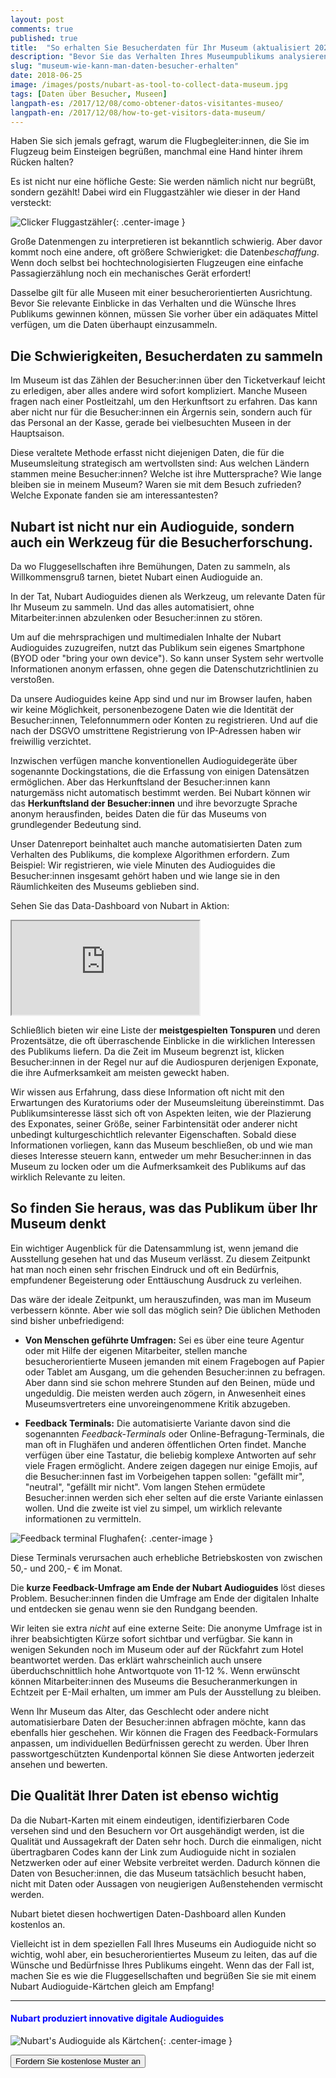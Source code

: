 ```yaml
---
layout: post
comments: true
published: true
title:  "So erhalten Sie Besucherdaten für Ihr Museum (aktualisiert 2022)"
description: "Bevor Sie das Verhalten Ihres Museumpublikums analysieren, müssen Sie die Daten erstmal einsammeln. Das ist aber nicht so einfach..."
slug: "museum-wie-kann-man-daten-besucher-erhalten"
date: 2018-06-25
image: /images/posts/nubart-as-tool-to-collect-data-museum.jpg
tags: [Daten über Besucher, Museen]
langpath-es: /2017/12/08/como-obtener-datos-visitantes-museo/
langpath-en: /2017/12/08/how-to-get-visitors-data-museum/
---
```


Haben Sie sich jemals gefragt, warum die Flugbegleiter:innen, die Sie im Flugzeug beim Einsteigen begrüßen, manchmal eine Hand hinter ihrem Rücken halten? 

Es ist nicht nur eine höfliche Geste: Sie werden nämlich nicht nur begrüßt, sondern gezählt! Dabei wird ein Fluggastzähler wie dieser in der Hand versteckt:

![Clicker Fluggastzähler]({{site.baseurl}}/images/posts/passanger-counter2.jpg){: .center-image }

Große Datenmengen zu interpretieren ist bekanntlich schwierig. Aber davor kommt noch eine andere, oft größere Schwierigket: die Daten*beschaffung*. Wenn doch selbst bei hochtechnologisierten Flugzeugen eine einfache Passagierzählung noch ein mechanisches Gerät erfordert!

Dasselbe gilt für alle Museen mit einer besucherorientierten Ausrichtung. Bevor Sie relevante Einblicke in das Verhalten und die Wünsche Ihres Publikums gewinnen können, müssen Sie vorher über ein adäquates Mittel verfügen, um die Daten überhaupt einzusammeln. 

<!--more-->

## Die Schwierigkeiten, Besucherdaten zu sammeln
   
   Im Museum ist das Zählen der Besucher:innen über den Ticketverkauf leicht zu erledigen, aber alles andere wird sofort kompliziert. Manche Museen fragen nach einer Postleitzahl, um den Herkunftsort zu erfahren. Das kann aber nicht nur für die Besucher:innen ein Ärgernis sein, sondern auch für das Personal an der Kasse, gerade bei vielbesuchten Museen in der Hauptsaison.
   
   Diese veraltete Methode erfasst nicht diejenigen Daten, die für die Museumsleitung strategisch am wertvollsten sind: Aus welchen Ländern stammen meine Besucher:innen? Welche ist ihre Muttersprache? Wie lange bleiben sie in meinem Museum? Waren sie mit dem Besuch zufrieden? Welche Exponate fanden sie am interessantesten?

## Nubart ist nicht nur ein Audioguide, sondern auch ein Werkzeug für die Besucherforschung.

   Da wo Fluggesellschaften ihre Bemühungen, Daten zu sammeln, als Willkommensgruß tarnen, bietet Nubart einen Audioguide an.
   
   In der Tat, Nubart Audioguides dienen als Werkzeug, um relevante Daten für Ihr Museum zu sammeln. Und das alles automatisiert, ohne Mitarbeiter:innen abzulenken oder Besucher:innen zu stören. 
   
   Um auf die mehrsprachigen und multimedialen Inhalte der Nubart Audioguides zuzugreifen, nutzt das Publikum sein eigenes Smartphone (BYOD oder "bring your own device"). So kann unser System sehr wertvolle Informationen anonym erfassen, ohne gegen die Datenschutzrichtlinien zu verstoßen. 
   
Da unsere Audioguides keine App sind und nur im Browser laufen, haben wir keine Möglichkeit, personenbezogene Daten wie die Identität der Besucher:innen, Telefonnummern oder Konten zu registrieren. Und auf die nach der DSGVO umstrittene Registrierung von IP-Adressen haben wir freiwillig verzichtet. 

Inzwischen verfügen manche konventionellen Audioguidegeräte über sogenannte Dockingstations, die die Erfassung von einigen Datensätzen ermöglichen. Aber das Herkunftsland der Besucher:innen kann naturgemäss nicht automatisch bestimmt werden. Bei Nubart können wir das **Herkunftsland der Besucher:innen** und ihre bevorzugte Sprache anonym herausfinden, beides Daten die für das Museums von grundlegender Bedeutung sind.

   Unser Datenreport beinhaltet auch manche automatisierten Daten zum Verhalten des Publikums, die komplexe Algorithmen erfordern. Zum Beispiel: Wir registrieren, wie viele Minuten des Audioguides die Besucher:innen insgesamt gehört haben und wie lange sie in den Räumlichkeiten des Museums geblieben sind.

Sehen Sie das Data-Dashboard von Nubart in Aktion:

<div class="videoContainer">
    <iframe title="{{ 712527900 }}" src="https://player.vimeo.com/video/{{ 712527900 }}?title=0&byline=0&portrait=0" class="video" allowfullscreen></iframe>
</div>

Schließlich bieten wir eine Liste der **meistgespielten Tonspuren** und deren Prozentsätze, die oft überraschende Einblicke in die wirklichen Interessen des Publikums liefern. Da die Zeit im Museum begrenzt ist, klicken Besucher:innen in der Regel nur auf die Audiospuren derjenigen Exponate, die ihre Aufmerksamkeit am meisten geweckt haben. 

Wir wissen aus Erfahrung, dass diese Information oft nicht mit den Erwartungen des Kuratoriums oder der Museumsleitung übereinstimmt. Das Publikumsinteresse lässt sich oft von Aspekten leiten, wie der Plazierung des Exponates, seiner Größe, seiner Farbintensität oder anderer nicht unbedingt kulturgeschichtlich relevanter Eigenschaften. Sobald diese Informationen vorliegen, kann das Museum beschließen, ob und wie man dieses Interesse steuern kann, entweder um mehr Besucher:innen in das Museum zu locken oder um die Aufmerksamkeit des Publikums auf das wirklich Relevante zu leiten.

## So finden Sie heraus, was das Publikum über Ihr Museum denkt
   
   Ein wichtiger Augenblick für die Datensammlung ist, wenn jemand die Ausstellung gesehen hat und das Museum verlässt. Zu diesem Zeitpunkt hat man noch einen sehr frischen Eindruck und oft ein Bedürfnis, empfundener Begeisterung oder Enttäuschung Ausdruck zu verleihen.
   
   Das wäre der ideale Zeitpunkt, um herauszufinden, was man im Museum verbessern könnte. Aber wie soll das möglich sein? Die üblichen Methoden sind bisher unbefriedigend:
    
 * **Von Menschen geführte Umfragen:**
   Sei es über eine teure Agentur oder mit Hilfe der eigenen Mitarbeiter, stellen manche besucherorientierte Museen jemanden mit einem Fragebogen auf Papier oder Tablet am Ausgang, um die gehenden Besucher:innen zu befragen. Aber dann sind sie schon mehrere Stunden auf den Beinen, müde und ungeduldig. Die meisten werden auch zögern, in Anwesenheit eines Museumsvertreters eine unvoreingenommene Kritik abzugeben.
   
 * **Feedback Terminals:**
   Die automatisierte Variante davon sind die sogenannten *Feedback-Terminals* oder Online-Befragung-Terminals, die man oft in Flughäfen und anderen öffentlichen Orten findet. Manche verfügen über eine Tastatur, die beliebig komplexe Antworten auf sehr viele Fragen ermöglicht. Andere zeigen dagegen nur einige Emojis, auf die Besucher:innen fast im Vorbeigehen tappen sollen: "gefällt mir", "neutral", "gefällt mir nicht". Vom langen Stehen ermüdete Besucher:innen werden sich eher selten auf die erste Variante einlassen wollen. Und die zweite ist viel zu simpel, um wirklich relevante informationen zu vermitteln.
 
![Feedback terminal Flughafen]({{site.baseurl}}/images/posts/feedback-terminal-airport.jpg){: .center-image }

Diese Terminals verursachen auch erhebliche Betriebskosten von zwischen 50,- und 200,- € im Monat. 
 
Die **kurze Feedback-Umfrage am Ende der Nubart Audioguides** löst dieses Problem. Besucher:innen finden die Umfrage am Ende der digitalen Inhalte und entdecken sie genau wenn sie den Rundgang beenden. 

Wir leiten sie extra *nicht* auf eine externe Seite: Die anonyme Umfrage ist in ihrer beabsichtigten Kürze sofort sichtbar und verfügbar. Sie kann in wenigen Sekunden noch im Museum oder auf der Rückfahrt zum Hotel beantwortet werden. Das erklärt wahrscheinlich auch unsere überduchschnittlich hohe Antwortquote von 11-12 %. Wenn erwünscht können Mitarbeiter:innen des Museums die Besucheranmerkungen in Echtzeit per E-Mail erhalten, um immer am Puls der Ausstellung zu bleiben.
 
Wenn Ihr Museum das Alter, das Geschlecht oder andere nicht automatisierbare Daten der Besucher:innen abfragen möchte, kann das ebenfalls hier geschehen. Wir können die Fragen des Feedback-Formulars anpassen, um individuellen Bedürfnissen gerecht zu werden. Über Ihren passwortgeschützten Kundenportal können Sie diese Antworten jederzeit ansehen und bewerten.

## Die Qualität Ihrer Daten ist ebenso wichtig

Da die Nubart-Karten mit einem eindeutigen, identifizierbaren Code versehen sind und den Besuchern vor Ort ausgehändigt werden, ist die Qualität und Aussagekraft der Daten sehr hoch. Durch die einmaligen, nicht übertragbaren Codes kann der Link zum Audioguide nicht in sozialen Netzwerken oder auf einer Website verbreitet werden. Dadurch können die Daten von Besucher:innen, die das Museum tatsächlich besucht haben, nicht mit Daten oder Aussagen von neugierigen Außenstehenden vermischt werden.

Nubart bietet diesen hochwertigen Daten-Dashboard allen Kunden kostenlos an. 

Vielleicht ist in dem speziellen Fall Ihres Museums ein Audioguide nicht so wichtig, wohl aber, ein besucherorientiertes Museum zu leiten, das auf die Wünsche und Bedürfnisse Ihres Publikums eingeht. Wenn das der Fall ist, machen Sie es wie die Fluggesellschaften und begrüßen Sie sie mit einem Nubart Audioguide-Kärtchen gleich am Empfang!

***

#### <font color="blue">Nubart produziert innovative digitale Audioguides</font>

![Nubart's Audioguide als Kärtchen]({{site.baseurl}}/images/posts/proceso-nubart.png){: .center-image }

<form action="../../../../../de">
    <input type="submit" value="Fordern Sie kostenlose Muster an" />
</form>